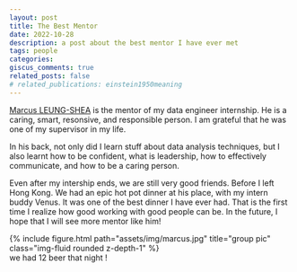 ```yaml
---
layout: post
title: The Best Mentor
date: 2022-10-28
description: a post about the best mentor I have ever met
tags: people
categories: 
giscus_comments: true
related_posts: false
# related_publications: einstein1950meaning
---
```


<a href="https://www.linkedin.com/in/mleungshea/">Marcus LEUNG-SHEA</a> is the mentor of my data engineer internship. He is a caring, smart, resonsive, and responsible person. I am grateful that he was one of my supervisor in my life.

In his back, not only did I learn stuff about data analysis techniques, but I also learnt how to be confident, what is leadership, how to effectively communicate, and how to be a caring person.  

Even after my intership ends, we are still very good friends. Before I left Hong Kong. We had an epic hot pot dinner at his place, with my intern buddy Venus. It was one of the best dinner I have ever had. That is the first time I realize how good working with good people can be. In the future, I hope that I will see more mentor like him!

<div class="row">
    <div class="col-sm mt-3 mt-md-0">
        {% include figure.html path="assets/img/marcus.jpg" title="group pic" class="img-fluid rounded z-depth-1" %}
    </div>
</div>
<div class="caption">
    we had 12 beer that night !
</div>